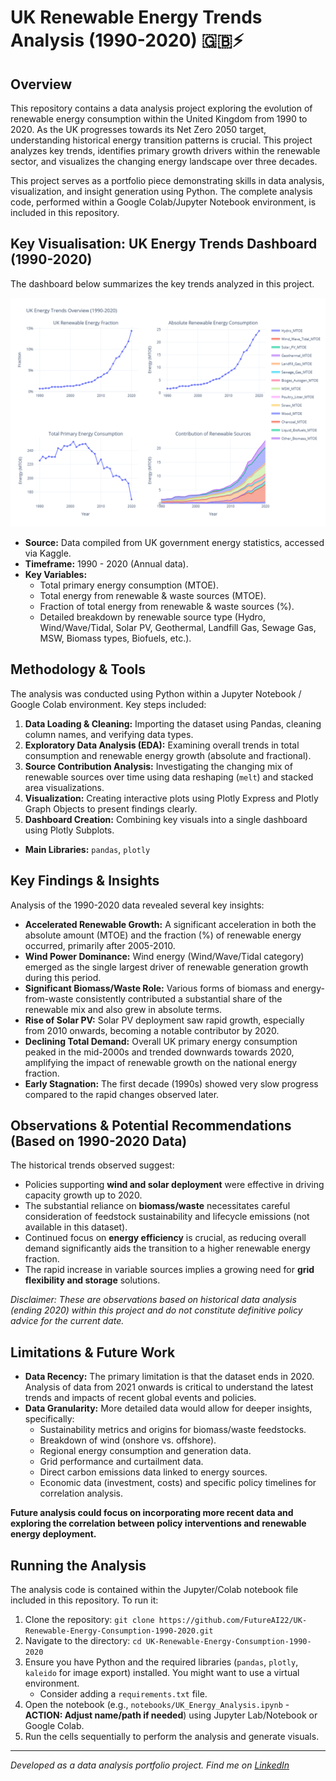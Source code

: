 # UK Renewable Energy Trends Analysis (1990-2020) 🇬🇧⚡️

## Overview

This repository contains a data analysis project exploring the evolution of renewable energy consumption within the United Kingdom from 1990 to 2020. As the UK progresses towards its Net Zero 2050 target, understanding historical energy transition patterns is crucial. This project analyzes key trends, identifies primary growth drivers within the renewable sector, and visualizes the changing energy landscape over three decades.

This project serves as a portfolio piece demonstrating skills in data analysis, visualization, and insight generation using Python. The complete analysis code, performed within a Google Colab/Jupyter Notebook environment, is included in this repository.

## Key Visualisation: UK Energy Trends Dashboard (1990-2020)

The dashboard below summarizes the key trends analyzed in this project.

![UK Energy Trends Dashboard](combined-plots.png)

* **Source:** Data compiled from UK government energy statistics, accessed via Kaggle.
* **Timeframe:** 1990 - 2020 (Annual data).
* **Key Variables:**
    * Total primary energy consumption (MTOE).
    * Total energy from renewable & waste sources (MTOE).
    * Fraction of total energy from renewable & waste sources (%).
    * Detailed breakdown by renewable source type (Hydro, Wind/Wave/Tidal, Solar PV, Geothermal, Landfill Gas, Sewage Gas, MSW, Biomass types, Biofuels, etc.).

## Methodology & Tools

The analysis was conducted using Python within a Jupyter Notebook / Google Colab environment. Key steps included:

1.  **Data Loading & Cleaning:** Importing the dataset using Pandas, cleaning column names, and verifying data types.
2.  **Exploratory Data Analysis (EDA):** Examining overall trends in total consumption and renewable energy growth (absolute and fractional).
3.  **Source Contribution Analysis:** Investigating the changing mix of renewable sources over time using data reshaping (`melt`) and stacked area visualizations.
4.  **Visualization:** Creating interactive plots using Plotly Express and Plotly Graph Objects to present findings clearly.
5.  **Dashboard Creation:** Combining key visuals into a single dashboard using Plotly Subplots.

* **Main Libraries:** `pandas`, `plotly`

## Key Findings & Insights

Analysis of the 1990-2020 data revealed several key insights:

* **Accelerated Renewable Growth:** A significant acceleration in both the absolute amount (MTOE) and the fraction (%) of renewable energy occurred, primarily after 2005-2010.
* **Wind Power Dominance:** Wind energy (Wind/Wave/Tidal category) emerged as the single largest driver of renewable generation growth during this period.
* **Significant Biomass/Waste Role:** Various forms of biomass and energy-from-waste consistently contributed a substantial share of the renewable mix and also grew in absolute terms.
* **Rise of Solar PV:** Solar PV deployment saw rapid growth, especially from 2010 onwards, becoming a notable contributor by 2020.
* **Declining Total Demand:** Overall UK primary energy consumption peaked in the mid-2000s and trended downwards towards 2020, amplifying the impact of renewable growth on the national energy fraction.
* **Early Stagnation:** The first decade (1990s) showed very slow progress compared to the rapid changes observed later.

## Observations & Potential Recommendations (Based on 1990-2020 Data)

The historical trends observed suggest:

* Policies supporting **wind and solar deployment** were effective in driving capacity growth up to 2020.
* The substantial reliance on **biomass/waste** necessitates careful consideration of feedstock sustainability and lifecycle emissions (not available in this dataset).
* Continued focus on **energy efficiency** is crucial, as reducing overall demand significantly aids the transition to a higher renewable energy fraction.
* The rapid increase in variable sources implies a growing need for **grid flexibility and storage** solutions.

*Disclaimer: These are observations based on historical data analysis (ending 2020) within this project and do not constitute definitive policy advice for the current date.*

## Limitations & Future Work

* **Data Recency:** The primary limitation is that the dataset ends in 2020. Analysis of data from 2021 onwards is critical to understand the latest trends and impacts of recent global events and policies.
* **Data Granularity:** More detailed data would allow for deeper insights, specifically:
    * Sustainability metrics and origins for biomass/waste feedstocks.
    * Breakdown of wind (onshore vs. offshore).
    * Regional energy consumption and generation data.
    * Grid performance and curtailment data.
    * Direct carbon emissions data linked to energy sources.
    * Economic data (investment, costs) and specific policy timelines for correlation analysis.

**Future analysis could focus on incorporating more recent data and exploring the correlation between policy interventions and renewable energy deployment.**

## Running the Analysis

The analysis code is contained within the Jupyter/Colab notebook file included in this repository. To run it:

1.  Clone the repository: `git clone https://github.com/FutureAI22/UK-Renewable-Energy-Consumption-1990-2020.git`
2.  Navigate to the directory: `cd UK-Renewable-Energy-Consumption-1990-2020`
3.  Ensure you have Python and the required libraries (`pandas`, `plotly`, `kaleido` for image export) installed. You might want to use a virtual environment.
    * Consider adding a `requirements.txt` file.
4.  Open the notebook (e.g., `notebooks/UK_Energy_Analysis.ipynb` - **ACTION: Adjust name/path if needed**) using Jupyter Lab/Notebook or Google Colab.
5.  Run the cells sequentially to perform the analysis and generate visuals.

---

*Developed as a data analysis portfolio project. Find me on [LinkedIn](https://www.linkedin.com/posts/alaamostafa24_dataanalytics-renewableenergy-uk-activity-7315125555803127808-EJ3Q?utm_source=share&utm_medium=member_desktop&rcm=ACoAADLmM3YBJdjj1ZcEAtr_tZru3QSnhifgQUE)*
